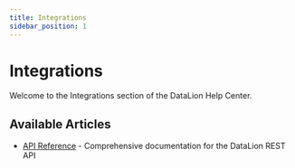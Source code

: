 ```yaml
---
title: Integrations
sidebar_position: 1
---
```


# Integrations

Welcome to the Integrations section of the DataLion Help Center.

## Available Articles

- [API Reference](./api-reference) - Comprehensive documentation for the DataLion REST API
